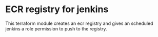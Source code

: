 # ECR registry for jenkins
This terraform module creates an ecr registry and gives an scheduled jenkins a role permission to push to the registry.
